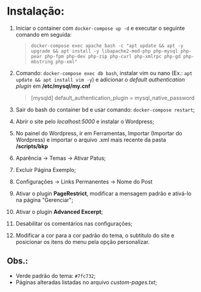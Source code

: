 ﻿# Instalação: #

1. Iniciar o container com ```docker-compose up -d``` e executar o seguinte comando em seguida:
	> ```docker-compose exec apache bash -c "apt update && apt -y upgrade && apt install -y libapache2-mod-php php-mysql php-pear php-fpm php-dev php-zip php-curl php-xmlrpc php-gd php-mbstring php-xml" ```

2. Comando: ```docker-compose exec db bash```, instalar vim ou nano (Ex.: ```apt update && apt install vim -y```) e adicionar o _default authentication plugin_ em **/etc/mysql/my.cnf**
    > [mysqld]
    default_authentication_plugin = mysql_native_password

3. Sair do bash do container bd e usar comando: ```docker-compose restart```;

4. Abrir o site pelo _localhost:5000_ e instalar o Wordpress;

5. No painel do Wordpress, ir em Ferramentas, Importar (Importar do Wordpress) e importar o arquivo .xml mais recente da pasta **/scripts/bkp**

6. Aparência -> Temas -> Ativar Patus;

7. Excluir Página Exemplo;

8. Configurações -> Links Permanentes -> Nome do Post

9. Ativar o plugin **PageRestrict**, modificar a mensagem padrão e ativá-lo na página "Gerenciar";

10. Ativar o plugin **Advanced Excerpt**;

11. Desabilitar os comentários nas configurações; 

12. Modificar a cor para a cor padrão do tema, o subtítulo do site e posicionar os itens do menu pela opção personalizar.

## Obs.: ##

- Verde padrão do tema: ```#7fc732```;
- Páginas alteradas listadas no arquivo _custom-pages.txt_;